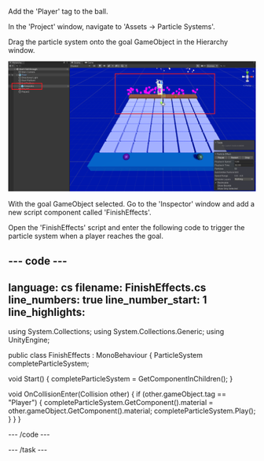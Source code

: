 Add the 'Player' tag to the ball. 

In the 'Project' window, navigate to 'Assets -> Particle Systems'.

Drag the particle system onto the goal GameObject in the Hierarchy window. 

![A screenshot of the hierarchy window showing Fireworks as a child object of the End platform and the Scene view showing firework effects along the end platform.](images/fireworks-hierarchy.png)

With the goal GameObject selected. Go to the 'Inspector' window and add a new script component called 'FinishEffects'.

Open the 'FinishEffects' script and enter the following code to trigger the particle system when a player reaches the goal. 

--- code ---
---
language: cs
filename: FinishEffects.cs
line_numbers: true
line_number_start: 1
line_highlights: 
---

using System.Collections;
using System.Collections.Generic;
using UnityEngine;


public class FinishEffects : MonoBehaviour
{
   ParticleSystem completeParticleSystem;

   void Start()
   {
       completeParticleSystem = GetComponentInChildren<ParticleSystem>();
   }


   void OnCollisionEnter(Collision other)
   {
       if (other.gameObject.tag == "Player")
       {
           completeParticleSystem.GetComponent<ParticleSystemRenderer>().material = other.gameObject.GetComponent<Renderer>().material;
           completeParticleSystem.Play();
       }
   }
}

--- /code ---


--- /task ---

